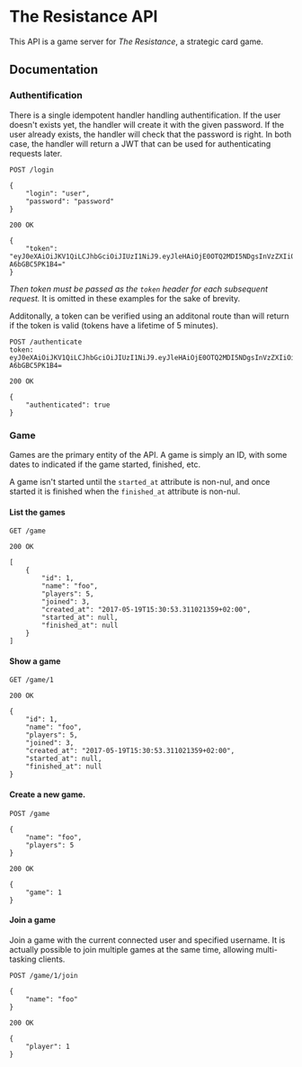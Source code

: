 # The Resistance API

This API is a game server for _The Resistance_, a strategic card game.

## Documentation

### Authentification

There is a single idempotent handler handling authentification. If the user
doesn't exists yet, the handler will create it with the given password. If the
user already exists, the handler will check that the password is right. In both
case, the handler will return a JWT that can be used for authenticating
requests later.

```
POST /login

{
	"login": "user",
	"password": "password"
}
```

```
200 OK

{
	"token": "eyJ0eXAiOiJKV1QiLCJhbGciOiJIUzI1NiJ9.eyJleHAiOjE0OTQ2MDI5NDgsInVzZXIiOiJlbHdpbmFyIn0=.xk_7Dz5wBhxNn_Eb08JVhSoXmIos74-A6bGBC5PK1B4="
}
```

*Then token must be passed as the `token` header for each subsequent request.*
It is omitted in these examples for the sake of brevity.

Additonally, a token can be verified using an additonal route than will return
if the token is valid (tokens have a lifetime of 5 minutes).

```
POST /authenticate
token: eyJ0eXAiOiJKV1QiLCJhbGciOiJIUzI1NiJ9.eyJleHAiOjE0OTQ2MDI5NDgsInVzZXIiOiJlbHdpbmFyIn0=.xk_7Dz5wBhxNn_Eb08JVhSoXmIos74-A6bGBC5PK1B4=
```

```
200 OK

{
	"authenticated": true
}
```

### Game

Games are the primary entity of the API. A game is simply an ID, with some
dates to indicated if the game started, finished, etc.

A game isn't started until the `started_at` attribute is non-nul, and once
started it is finished when the `finished_at` attribute is non-nul.

#### List the games

```
GET /game
```

```
200 OK

[
	{
		"id": 1,
		"name": "foo",
		"players": 5,
		"joined": 3,
		"created_at": "2017-05-19T15:30:53.311021359+02:00",
		"started_at": null,
		"finished_at": null
	}
]
```

#### Show a game

```
GET /game/1
```

```
200 OK

{
	"id": 1,
	"name": "foo",
	"players": 5,
	"joined": 3,
	"created_at": "2017-05-19T15:30:53.311021359+02:00",
	"started_at": null,
	"finished_at": null
}
```

#### Create a new game.

```
POST /game

{
	"name": "foo",
	"players": 5
}
```

```
200 OK

{
	"game": 1
}
```

#### Join a game

Join a game with the current connected user and specified username. It is
actually possible to join multiple games at the same time, allowing
multi-tasking clients.

```
POST /game/1/join

{
	"name": "foo"
}
```

```
200 OK

{
	"player": 1
}
```

